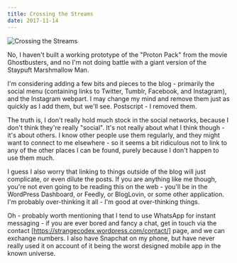 ```yaml
---
title: Crossing the Streams
date: 2017-11-14
---
```


![Crossing the Streams](https://source.unsplash.com/y7GlIdTUOvo/1600x900)

No, I haven't built a working prototype of the "Proton Pack" from the movie Ghostbusters, and no I'm not doing battle with a giant version of the Staypuft Marshmallow Man.

I'm considering adding a few bits and pieces to the blog - primarily the social menu (containing links to Twitter, Tumblr, Facebook, and Instagram), and the Instagram webpart. I may change my mind and remove them just as quickly as I add them, but we'll see. Postscript - I removed them.

The truth is, I don't really hold much stock in the social networks, because I don't think they're really "social". It's not really about what I think though - it's about others. I know other people use them regularly, and they might want to connect to me elsewhere - so it seems a bit ridiculous not to link to any of the other places I can be found, purely because I don't happen to use them much.

I guess I also worry that linking to things outside of the blog will just complicate, or even dilute the posts. If you are anything like me though, you're not even going to be reading this on the web - you'll be in the WordPress Dashboard, or Feedly, or BlogLovin, or some other application. I'm probably over-thinking it all - I'm good at over-thinking things.

Oh - probably worth mentioning that I tend to use WhatsApp for instant messaging - if you are ever bored and fancy a chat, get in touch via the contact [https://strangecodex.wordpress.com/contact/] page, and we can exchange numbers. I also have Snapchat on my phone, but have never really used it on account of it being the worst designed mobile app in the known universe.